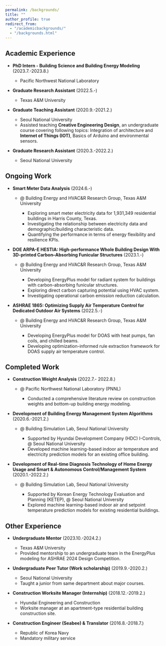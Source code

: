 ```yaml
---
permalink: /backgrounds/
title: ""
author_profile: true
redirect_from: 
  - "/academicbackgrounds/"
  - "/backgrounds.html"
---
```


Academic Experience
-----
* **PhD Intern - Building Science and Building Energy Modeling** (2023.7.-2023.8.)
  * Pacific Northwest National Laboratory

* **Graduate Research Assistant** (2022.5.-)
  * Texas A&M University

* **Graduate Teaching Assistant** (2020.9.-2021.2.)
  * Seoul National University
  * Assisted teaching **Creative Engineering Design**, an undergraduate course covering following topics: Integration of architecture and **Internet of Things (IOT)**, Basics of Arduino and environmental sensors.

* **Graduate Research Assistant** (2020.3.-2022.2.)
  * Seoul National University
  
Ongoing Work
-----
* **Smart Meter Data Analysis**	(2024.6.-)
  * @ Building Energy and HVAC&R Research Group, Texas A&M University
    
    * Exploring smart meter electricity data for 1,931,349 residential buildings in Harris County, Texas.
    * Investigating the relationship between electricity data and demographic/building characteristic data.
    * Quantifying the performance in terms of energy flexibility and resilience KPIs.

* **DOE ARPA-E HESTIA: High-performance Whole Building Design With 3D-printed Carbon–Absorbing Funicular Structures**	(2023.1.-)
  * @ Building Energy and HVAC&R Research Group, Texas A&M University
    
    * Developing EnergyPlus model for radiant system for buildings with carbon-absorbing funicular structures.
    * Exploring direct carbon capturing potential using HVAC system.
    * Investigating operational carbon emission reduction calculation.
  
* **ASHRAE 1865: Optimizing Supply Air Temperature Control for Dedicated Outdoor Air Systems**	(2022.5.-)
  * @ Building Energy and HVAC&R Research Group, Texas A&M University
    
    * Developing EnergyPlus model for DOAS with heat pumps, fan coils, and chilled beams.
    * Developing optimization-informed rule extraction framework for DOAS supply air temperature control.
  

Completed Work
-----
* **Construction Weight Analysis**	(2022.7.- 2022.8.)
  * @  Pacific Northwest National Laboratory (PNNL)
    
    * Conducted a comprehensive literature review on construction weights and bottom-up building energy modeling.

* **Development of Building Energy Management System Algorithms**	(2020.6.-2021.2.)
  * @ Building Simulation Lab, Seoul National University
    
    * Supported by Hyundai Development Company (HDC) I-Controls, @ Seoul National University
    * Developed machine learning-based indoor air temperature and electricity prediction models for an existing office building. 

* **Development of Real-time Diagnosis Technology of Home Energy Usage and Smart & Autonomous Control/Management System** 	(2020.1.-2022.2.)
  * @ Building Simulation Lab, Seoul National University
    
    * Supported by Korean Energy Technology Evaluation and Planning (KETEP), @ Seoul National University
    * Explored machine learning-based indoor air and setpoint temperature prediction models for existing residential buildings.

Other Experience
-----

* **Undergraduate Mentor** (2023.10.-2024.2.)
  * Texas A&M University
  * Provided mentorship to an undergraduate team in the EnergyPlus modeling for ASHRAE 2024 Design Competition.
  
* **Undergraduate Peer Tutor (Work scholarship)** (2019.9.-2020.2.)
  * Seoul National University
  * Taught a junior from same department about major courses.
  
* **Construction Worksite Manager (Internship)** (2018.12.-2019.2.)
  * Hyundai Engineering and Construction
  * Worksite manager at an apartment-type residential building construction site.
  
* **Construction Engineer (Seabee) & Translator** (2016.8.-2018.7.)
  * Republic of Korea Navy
  * Mandatory military service
  
